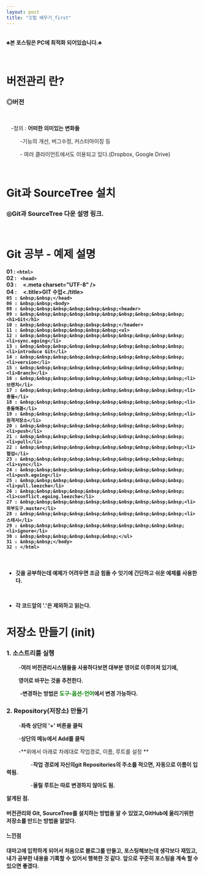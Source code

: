 ```yaml
---
layout: post
title: "깃헙 배우기_first"
---
```




<br>**♣본 포스팅은 PC에 최적화 되어있습니다.♣**





<br>
<h1>버전관리 란?</h1>




<h3>◎버전</h3>


<br>


&nbsp;&nbsp;&nbsp;-정의 : **어떠한 의미있는 변화들**

&nbsp;&nbsp;&nbsp;&nbsp;&nbsp;&nbsp;&nbsp;&nbsp; -기능의 개선, 버그수정, 커스터마이징 등

 

&nbsp;&nbsp;&nbsp;&nbsp;&nbsp;&nbsp;&nbsp;&nbsp; - 여러 클라이언트에서도 이용되고 있다.(Dropbox, Google Drive)

<br>

 <h1>Git과 SourceTree 설치</h1>



<h3>◎<a hraf="https://www.youtube.com/watch?time_continue=1&v=N_rpDCZxRCY" target="blank">Git과 SourceTree 다운 설명 링크.</a></h3>


<br>


<h1>Git 공부 - 예제 설명</h1>



<h4>

01 : `<html>`
<br>
02 : &nbsp;&nbsp;`<head>`
<br>
03 : &nbsp;&nbsp;&nbsp;&nbsp;<.meta charset="UTF-8" />
<br>
04 : &nbsp;&nbsp;&nbsp;&nbsp;<.title>GIT 수업<./title>
<br>
`05 : &nbsp;&nbsp;</head> `
<br>
`06 : &nbsp;&nbsp;<body>`
<br>
`08 : &nbsp;&nbsp;&nbsp;&nbsp;&nbsp;&nbsp;<header>`
<br>
`09 : &nbsp;&nbsp;&nbsp;&nbsp;&nbsp;&nbsp;&nbsp;&nbsp;&nbsp;&nbsp;<h1>Git</h1>`
<br>
`10 : &nbsp;&nbsp;&nbsp;&nbsp;&nbsp;&nbsp;</header>`
<br>
`11 : &nbsp;&nbsp;&nbsp;&nbsp;&nbsp;&nbsp;<ul>`
<br>
`12 : &nbsp;&nbsp;&nbsp;&nbsp;&nbsp;&nbsp;&nbsp;&nbsp;&nbsp;&nbsp;<li>sync.egoing</li>`
<br>
`13 : &nbsp;&nbsp;&nbsp;&nbsp;&nbsp;&nbsp;&nbsp;&nbsp;&nbsp;&nbsp;<li>introduce Git</li>`
<br>
`14 : &nbsp;&nbsp;&nbsp;&nbsp;&nbsp;&nbsp;&nbsp;&nbsp;&nbsp;&nbsp;<li>version</li>`
<br>
`15 : &nbsp;&nbsp;&nbsp;&nbsp;&nbsp;&nbsp;&nbsp;&nbsp;&nbsp;&nbsp;<li>Branch</li>`
<br>
`16 : &nbsp;&nbsp;&nbsp;&nbsp;&nbsp;&nbsp;&nbsp;&nbsp;&nbsp;&nbsp;<li>브랜치</li>`
<br>
`17 : &nbsp;&nbsp;&nbsp;&nbsp;&nbsp;&nbsp;&nbsp;&nbsp;&nbsp;&nbsp;<li>충돌</li>`
<br>
`18 : &nbsp;&nbsp;&nbsp;&nbsp;&nbsp;&nbsp;&nbsp;&nbsp;&nbsp;&nbsp;<li>충돌해결</li>`
<br>
`19 : &nbsp;&nbsp;&nbsp;&nbsp;&nbsp;&nbsp;&nbsp;&nbsp;&nbsp;&nbsp;<li>원격저장소</li>`
<br>
`20 : &nbsp;&nbsp;&nbsp;&nbsp;&nbsp;&nbsp;&nbsp;&nbsp;&nbsp;&nbsp;<li>push</li>`
<br>
`21 : &nbsp;&nbsp;&nbsp;&nbsp;&nbsp;&nbsp;&nbsp;&nbsp;&nbsp;&nbsp;<li>pull</li>`
<br>
`22 : &nbsp;&nbsp;&nbsp;&nbsp;&nbsp;&nbsp;&nbsp;&nbsp;&nbsp;&nbsp;<li>협업</li>`
<br>
`23 : &nbsp;&nbsp;&nbsp;&nbsp;&nbsp;&nbsp;&nbsp;&nbsp;&nbsp;&nbsp;<li>sync</li>`
<br>
`24 : &nbsp;&nbsp;&nbsp;&nbsp;&nbsp;&nbsp;&nbsp;&nbsp;&nbsp;&nbsp;<li>push.egoing</li>`
<br>
`25 : &nbsp;&nbsp;&nbsp;&nbsp;&nbsp;&nbsp;&nbsp;&nbsp;&nbsp;&nbsp;<li>pull.leezche</li>`
<br>
`26 : &nbsp;&nbsp;&nbsp;&nbsp;&nbsp;&nbsp;&nbsp;&nbsp;&nbsp;&nbsp;<li>conflict.egoing.leezche</li>`
<br>
`27 : &nbsp;&nbsp;&nbsp;&nbsp;&nbsp;&nbsp;&nbsp;&nbsp;&nbsp;&nbsp;<li>외부도구.master</li>`
<br>
`28 : &nbsp;&nbsp;&nbsp;&nbsp;&nbsp;&nbsp;&nbsp;&nbsp;&nbsp;&nbsp;<li>스테시</li>`
<br>
`29 : &nbsp;&nbsp;&nbsp;&nbsp;&nbsp;&nbsp;&nbsp;&nbsp;&nbsp;&nbsp;<li>ignore</li>`
<br>
`30 : &nbsp;&nbsp;&nbsp;&nbsp;&nbsp;&nbsp;</ul>`
<br>
`31 : &nbsp;&nbsp;</body>`
<br>
`32 : </html>`

</h4>

<br>

- **깃을 공부하는데 예제가 어려우면 조금 힘들 수 잇기에 간단하고 쉬운 예제를 사용한다.**

<br>

- **각 코드앞의 '.'은 제외하고 읽는다.**



<h1>저장소 만들기 (init)</h1>



<h3>1. 소스트리를 실행</h3>



&nbsp;&nbsp;&nbsp;&nbsp;&nbsp;&nbsp;&nbsp;&nbsp;-**여러 버전관리시스템들을 사용하다보면 대부분 영어로 이루어져 있기에,**

&nbsp;&nbsp;&nbsp;&nbsp;&nbsp;&nbsp;&nbsp;&nbsp;**영어로 바꾸는 것을 추천한다.**



&nbsp;&nbsp;&nbsp;&nbsp;&nbsp;&nbsp;&nbsp;&nbsp; **-변경하는 방법은 <font color=green>도구-옵션-언어</font>에서 변경 가능하다.**



<h3>2. Repository(저장소) 만들기</h3>



&nbsp;&nbsp;&nbsp;&nbsp;&nbsp;&nbsp;&nbsp;&nbsp;-**좌측 상단의 '+' 버튼을 클릭**

&nbsp;&nbsp;&nbsp;&nbsp;&nbsp;&nbsp;&nbsp;&nbsp;-**상단의 메뉴에서 Add를 클릭**

&nbsp;&nbsp;&nbsp;&nbsp;&nbsp;&nbsp;&nbsp;&nbsp;-**위에서 아래로 차례대로 작업경로, 이름, 루트를 설정 **

&nbsp;&nbsp;&nbsp;&nbsp;&nbsp;&nbsp;&nbsp;&nbsp;&nbsp;&nbsp;&nbsp;&nbsp;&nbsp;&nbsp;&nbsp;&nbsp;-**작업 경로에 자신의git Repositories의 주소를 적으면, 자동으로 이름이 입력됨.**

&nbsp;&nbsp;&nbsp;&nbsp;&nbsp;&nbsp;&nbsp;&nbsp;&nbsp;&nbsp;&nbsp;&nbsp;&nbsp;&nbsp;&nbsp;&nbsp;-**올릴 루트는 따로 변경하지 않아도 됨.**



**<a hraf="https://www.youtube.com/watch?time_continue=1&v=N_rpDCZxRCY" target="blank">알게된 점.</a>**

<h4> 버전관리와 Git, SourceTree를 설치하는 방법을 알 수 있었고,GitHub에 올리기위한 저장소를 만드는 방법을 알았다.</h4>



**<a hraf="https://www.youtube.com/watch?time_continue=1&v=N_rpDCZxRCY" target="blank">느낀점</a>**

<h4>대마고에 입학하게 되어서 처음으로 블로그를 만들고, 포스팅해보는데 생각보다 재밌고, 내가 공부한 내용을 기록할 수 있어서 행복한 것 같다. 앞으로 꾸준히 포스팅을 계속 할 수 있으면 좋겠다.</h4>

